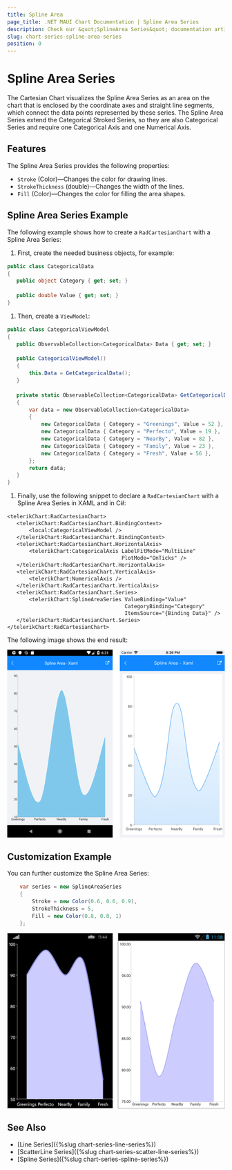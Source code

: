 ```yaml
---
title: Spline Area
page_title: .NET MAUI Chart Documentation | Spline Area Series
description: Check our &quot;SplineArea Series&quot; documentation article for Telerik Chart for .NET MAUI
slug: chart-series-spline-area-series
position: 0
---
```


# Spline Area Series

The Cartesian Chart visualizes the Spline Area Series as an area on the chart that is enclosed by the coordinate axes and straight line segments, which connect the data points represented by these series. The Spline Area Series extend the Categorical Stroked Series, so they are also Categorical Series and require one Categorical Axis and one Numerical Axis.

## Features

The Spline Area Series provides the following properties:

- `Stroke` (Color)&mdash;Changes the color for drawing lines.
- `StrokeThickness` (double)&mdash;Changes the width of the lines.
- `Fill` (Color)&mdash;Changes the color for filling the area shapes.

## Spline Area Series Example

The following example shows how to create a `RadCartesianChart` with a Spline Area Series:

1. First, create the needed business objects, for example:

 ```C#
public class CategoricalData
{
    public object Category { get; set; }

    public double Value { get; set; }
}
 ```

1. Then, create a `ViewModel`:

 ```C#
public class CategoricalViewModel
{
    public ObservableCollection<CategoricalData> Data { get; set; }

    public CategoricalViewModel()
    {
        this.Data = GetCategoricalData();
    }

    private static ObservableCollection<CategoricalData> GetCategoricalData()
    {
        var data = new ObservableCollection<CategoricalData>
        {
            new CategoricalData { Category = "Greenings", Value = 52 },
            new CategoricalData { Category = "Perfecto", Value = 19 },
            new CategoricalData { Category = "NearBy", Value = 82 },
            new CategoricalData { Category = "Family", Value = 23 },
            new CategoricalData { Category = "Fresh", Value = 56 },
        };
        return data;
    }
}
 ```

1. Finally, use the following snippet to declare a `RadCartesianChart` with a Spline Area Series in XAML and in C#:

 ```XAML
<telerikChart:RadCartesianChart>
    <telerikChart:RadCartesianChart.BindingContext>
        <local:CategoricalViewModel />
    </telerikChart:RadCartesianChart.BindingContext>
    <telerikChart:RadCartesianChart.HorizontalAxis>
        <telerikChart:CategoricalAxis LabelFitMode="MultiLine"
                                      PlotMode="OnTicks" />
    </telerikChart:RadCartesianChart.HorizontalAxis>
    <telerikChart:RadCartesianChart.VerticalAxis>
        <telerikChart:NumericalAxis />
    </telerikChart:RadCartesianChart.VerticalAxis>
    <telerikChart:RadCartesianChart.Series>
        <telerikChart:SplineAreaSeries ValueBinding="Value"
                                       CategoryBinding="Category"
                                       ItemsSource="{Binding Data}" />
    </telerikChart:RadCartesianChart.Series>
</telerikChart:RadCartesianChart>
 ```

The following image shows the end result:

![Basic SplineAreaSeries](images/cartesian-spline-area-series-basic-example.png)

## Customization Example

You can further customize the Spline Area Series:

```C#
	var series = new SplineAreaSeries
	{
		Stroke = new Color(0.6, 0.6, 0.9),
		StrokeThickness = 5,
		Fill = new Color(0.8, 0.8, 1)
	};
```

![Customized SplineAreaSeries](images/cartesian-spline-area-series-customization-example.png)

## See Also

- [Line Series]({%slug chart-series-line-series%})
- [ScatterLine Series]({%slug chart-series-scatter-line-series%})
- [Spline Series]({%slug chart-series-spline-series%})
